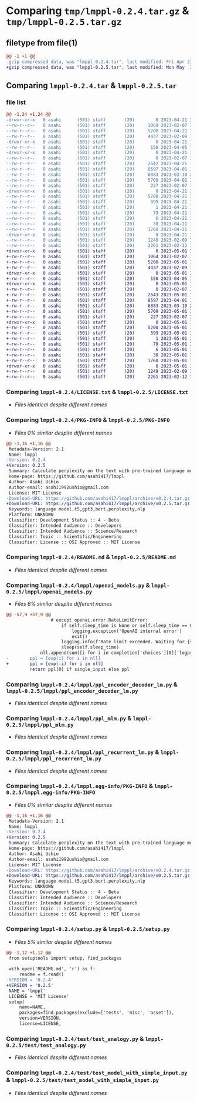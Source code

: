 # Comparing `tmp/lmppl-0.2.4.tar.gz` & `tmp/lmppl-0.2.5.tar.gz`

## filetype from file(1)

```diff
@@ -1 +1 @@
-gzip compressed data, was "lmppl-0.2.4.tar", last modified: Fri Apr 21 10:45:41 2023, max compression
+gzip compressed data, was "lmppl-0.2.5.tar", last modified: Mon May  1 11:09:17 2023, max compression
```

## Comparing `lmppl-0.2.4.tar` & `lmppl-0.2.5.tar`

### file list

```diff
@@ -1,24 +1,24 @@
-drwxr-xr-x   0 asahi      (501) staff       (20)        0 2023-04-21 10:45:41.279328 lmppl-0.2.4/
--rw-r--r--   0 asahi      (501) staff       (20)     1064 2023-02-07 11:28:13.000000 lmppl-0.2.4/LICENSE.txt
--rw-r--r--   0 asahi      (501) staff       (20)     5200 2023-04-21 10:45:41.279514 lmppl-0.2.4/PKG-INFO
--rw-r--r--   0 asahi      (501) staff       (20)     4437 2023-02-09 18:23:49.000000 lmppl-0.2.4/README.md
-drwxr-xr-x   0 asahi      (501) staff       (20)        0 2023-04-21 10:45:41.274244 lmppl-0.2.4/lmppl/
--rw-r--r--   0 asahi      (501) staff       (20)      150 2023-04-05 16:38:19.000000 lmppl-0.2.4/lmppl/__init__.py
-drwxr-xr-x   0 asahi      (501) staff       (20)        0 2023-04-21 10:45:41.276872 lmppl-0.2.4/lmppl/lmppl_cl/
--rw-r--r--   0 asahi      (501) staff       (20)        0 2023-02-07 11:25:50.000000 lmppl-0.2.4/lmppl/lmppl_cl/__init__.py
--rw-r--r--   0 asahi      (501) staff       (20)     2642 2023-04-21 10:44:59.000000 lmppl-0.2.4/lmppl/openai_models.py
--rw-r--r--   0 asahi      (501) staff       (20)     8597 2023-04-01 16:15:20.000000 lmppl-0.2.4/lmppl/ppl_encoder_decoder_lm.py
--rw-r--r--   0 asahi      (501) staff       (20)     6883 2023-03-10 20:47:02.000000 lmppl-0.2.4/lmppl/ppl_mlm.py
--rw-r--r--   0 asahi      (501) staff       (20)     5709 2023-04-02 14:48:07.000000 lmppl-0.2.4/lmppl/ppl_recurrent_lm.py
--rw-r--r--   0 asahi      (501) staff       (20)      227 2023-02-07 13:19:37.000000 lmppl-0.2.4/lmppl/util.py
-drwxr-xr-x   0 asahi      (501) staff       (20)        0 2023-04-21 10:45:41.276505 lmppl-0.2.4/lmppl.egg-info/
--rw-r--r--   0 asahi      (501) staff       (20)     5200 2023-04-21 10:45:41.000000 lmppl-0.2.4/lmppl.egg-info/PKG-INFO
--rw-r--r--   0 asahi      (501) staff       (20)      399 2023-04-21 10:45:41.000000 lmppl-0.2.4/lmppl.egg-info/SOURCES.txt
--rw-r--r--   0 asahi      (501) staff       (20)        1 2023-04-21 10:45:41.000000 lmppl-0.2.4/lmppl.egg-info/dependency_links.txt
--rw-r--r--   0 asahi      (501) staff       (20)       79 2023-04-21 10:45:41.000000 lmppl-0.2.4/lmppl.egg-info/requires.txt
--rw-r--r--   0 asahi      (501) staff       (20)        6 2023-04-21 10:45:41.000000 lmppl-0.2.4/lmppl.egg-info/top_level.txt
--rw-r--r--   0 asahi      (501) staff       (20)       38 2023-04-21 10:45:41.280008 lmppl-0.2.4/setup.cfg
--rw-r--r--   0 asahi      (501) staff       (20)     1760 2023-04-21 10:45:28.000000 lmppl-0.2.4/setup.py
-drwxr-xr-x   0 asahi      (501) staff       (20)        0 2023-04-21 10:45:41.278450 lmppl-0.2.4/test/
--rw-r--r--   0 asahi      (501) staff       (20)     1249 2023-02-09 19:14:51.000000 lmppl-0.2.4/test/test_analogy.py
--rw-r--r--   0 asahi      (501) staff       (20)     2261 2023-02-12 13:50:45.000000 lmppl-0.2.4/test/test_model_with_simple_input.py
+drwxr-xr-x   0 asahi      (501) staff       (20)        0 2023-05-01 11:09:17.368382 lmppl-0.2.5/
+-rw-r--r--   0 asahi      (501) staff       (20)     1064 2023-02-07 11:28:13.000000 lmppl-0.2.5/LICENSE.txt
+-rw-r--r--   0 asahi      (501) staff       (20)     5200 2023-05-01 11:09:17.368560 lmppl-0.2.5/PKG-INFO
+-rw-r--r--   0 asahi      (501) staff       (20)     4437 2023-02-09 18:23:49.000000 lmppl-0.2.5/README.md
+drwxr-xr-x   0 asahi      (501) staff       (20)        0 2023-05-01 11:09:17.363180 lmppl-0.2.5/lmppl/
+-rw-r--r--   0 asahi      (501) staff       (20)      150 2023-04-05 16:38:19.000000 lmppl-0.2.5/lmppl/__init__.py
+drwxr-xr-x   0 asahi      (501) staff       (20)        0 2023-05-01 11:09:17.365769 lmppl-0.2.5/lmppl/lmppl_cl/
+-rw-r--r--   0 asahi      (501) staff       (20)        0 2023-02-07 11:25:50.000000 lmppl-0.2.5/lmppl/lmppl_cl/__init__.py
+-rw-r--r--   0 asahi      (501) staff       (20)     2643 2023-05-01 10:57:17.000000 lmppl-0.2.5/lmppl/openai_models.py
+-rw-r--r--   0 asahi      (501) staff       (20)     8597 2023-04-01 16:15:20.000000 lmppl-0.2.5/lmppl/ppl_encoder_decoder_lm.py
+-rw-r--r--   0 asahi      (501) staff       (20)     6883 2023-03-10 20:47:02.000000 lmppl-0.2.5/lmppl/ppl_mlm.py
+-rw-r--r--   0 asahi      (501) staff       (20)     5709 2023-05-01 10:56:55.000000 lmppl-0.2.5/lmppl/ppl_recurrent_lm.py
+-rw-r--r--   0 asahi      (501) staff       (20)      227 2023-02-07 13:19:37.000000 lmppl-0.2.5/lmppl/util.py
+drwxr-xr-x   0 asahi      (501) staff       (20)        0 2023-05-01 11:09:17.365413 lmppl-0.2.5/lmppl.egg-info/
+-rw-r--r--   0 asahi      (501) staff       (20)     5200 2023-05-01 11:09:17.000000 lmppl-0.2.5/lmppl.egg-info/PKG-INFO
+-rw-r--r--   0 asahi      (501) staff       (20)      399 2023-05-01 11:09:17.000000 lmppl-0.2.5/lmppl.egg-info/SOURCES.txt
+-rw-r--r--   0 asahi      (501) staff       (20)        1 2023-05-01 11:09:17.000000 lmppl-0.2.5/lmppl.egg-info/dependency_links.txt
+-rw-r--r--   0 asahi      (501) staff       (20)       79 2023-05-01 11:09:17.000000 lmppl-0.2.5/lmppl.egg-info/requires.txt
+-rw-r--r--   0 asahi      (501) staff       (20)        6 2023-05-01 11:09:17.000000 lmppl-0.2.5/lmppl.egg-info/top_level.txt
+-rw-r--r--   0 asahi      (501) staff       (20)       38 2023-05-01 11:09:17.369015 lmppl-0.2.5/setup.cfg
+-rw-r--r--   0 asahi      (501) staff       (20)     1760 2023-05-01 11:08:58.000000 lmppl-0.2.5/setup.py
+drwxr-xr-x   0 asahi      (501) staff       (20)        0 2023-05-01 11:09:17.367475 lmppl-0.2.5/test/
+-rw-r--r--   0 asahi      (501) staff       (20)     1249 2023-02-09 19:14:51.000000 lmppl-0.2.5/test/test_analogy.py
+-rw-r--r--   0 asahi      (501) staff       (20)     2261 2023-02-12 13:50:45.000000 lmppl-0.2.5/test/test_model_with_simple_input.py
```

### Comparing `lmppl-0.2.4/LICENSE.txt` & `lmppl-0.2.5/LICENSE.txt`

 * *Files identical despite different names*

### Comparing `lmppl-0.2.4/PKG-INFO` & `lmppl-0.2.5/PKG-INFO`

 * *Files 0% similar despite different names*

```diff
@@ -1,16 +1,16 @@
 Metadata-Version: 2.1
 Name: lmppl
-Version: 0.2.4
+Version: 0.2.5
 Summary: Calculate perplexity on the text with pre-trained language models.
 Home-page: https://github.com/asahi417/lmppl
 Author: Asahi Ushio
 Author-email: asahi1992ushio@gmail.com
 License: MIT License
-Download-URL: https://github.com/asahi417/lmppl/archive/v0.2.4.tar.gz
+Download-URL: https://github.com/asahi417/lmppl/archive/v0.2.5.tar.gz
 Keywords: language model,t5,gpt3,bert,perplexity,nlp
 Platform: UNKNOWN
 Classifier: Development Status :: 4 - Beta
 Classifier: Intended Audience :: Developers
 Classifier: Intended Audience :: Science/Research
 Classifier: Topic :: Scientific/Engineering
 Classifier: License :: OSI Approved :: MIT License
```

### Comparing `lmppl-0.2.4/README.md` & `lmppl-0.2.5/README.md`

 * *Files identical despite different names*

### Comparing `lmppl-0.2.4/lmppl/openai_models.py` & `lmppl-0.2.5/lmppl/openai_models.py`

 * *Files 6% similar despite different names*

```diff
@@ -57,9 +57,9 @@
                 # except openai.error.RateLimitError:
                     if self.sleep_time is None or self.sleep_time == 0:
                         logging.exception('OpenAI internal error')
                         exit()
                     logging.info(f'Rate limit exceeded. Waiting for {self.sleep_time} seconds.')
                     sleep(self.sleep_time)
             nll.append(sum([i for i in completion['choices'][0]['logprobs']['token_logprobs'] if i is not None]))
-        ppl = [exp(i) for i in nll]
+        ppl = [exp(-i) for i in nll]
         return ppl[0] if single_input else ppl
```

### Comparing `lmppl-0.2.4/lmppl/ppl_encoder_decoder_lm.py` & `lmppl-0.2.5/lmppl/ppl_encoder_decoder_lm.py`

 * *Files identical despite different names*

### Comparing `lmppl-0.2.4/lmppl/ppl_mlm.py` & `lmppl-0.2.5/lmppl/ppl_mlm.py`

 * *Files identical despite different names*

### Comparing `lmppl-0.2.4/lmppl/ppl_recurrent_lm.py` & `lmppl-0.2.5/lmppl/ppl_recurrent_lm.py`

 * *Files identical despite different names*

### Comparing `lmppl-0.2.4/lmppl.egg-info/PKG-INFO` & `lmppl-0.2.5/lmppl.egg-info/PKG-INFO`

 * *Files 0% similar despite different names*

```diff
@@ -1,16 +1,16 @@
 Metadata-Version: 2.1
 Name: lmppl
-Version: 0.2.4
+Version: 0.2.5
 Summary: Calculate perplexity on the text with pre-trained language models.
 Home-page: https://github.com/asahi417/lmppl
 Author: Asahi Ushio
 Author-email: asahi1992ushio@gmail.com
 License: MIT License
-Download-URL: https://github.com/asahi417/lmppl/archive/v0.2.4.tar.gz
+Download-URL: https://github.com/asahi417/lmppl/archive/v0.2.5.tar.gz
 Keywords: language model,t5,gpt3,bert,perplexity,nlp
 Platform: UNKNOWN
 Classifier: Development Status :: 4 - Beta
 Classifier: Intended Audience :: Developers
 Classifier: Intended Audience :: Science/Research
 Classifier: Topic :: Scientific/Engineering
 Classifier: License :: OSI Approved :: MIT License
```

### Comparing `lmppl-0.2.4/setup.py` & `lmppl-0.2.5/setup.py`

 * *Files 5% similar despite different names*

```diff
@@ -1,12 +1,12 @@
 from setuptools import setup, find_packages
 
 with open('README.md', 'r') as f:
     readme = f.read()
-VERSION = '0.2.4'
+VERSION = '0.2.5'
 NAME = 'lmppl'
 LICENSE = 'MIT License'
 setup(
     name=NAME,
     packages=find_packages(exclude=['tests', 'misc', 'asset']),
     version=VERSION,
     license=LICENSE,
```

### Comparing `lmppl-0.2.4/test/test_analogy.py` & `lmppl-0.2.5/test/test_analogy.py`

 * *Files identical despite different names*

### Comparing `lmppl-0.2.4/test/test_model_with_simple_input.py` & `lmppl-0.2.5/test/test_model_with_simple_input.py`

 * *Files identical despite different names*

